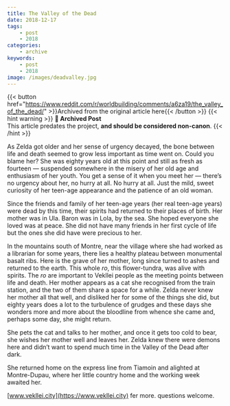 ```yaml
---
title: The Valley of the Dead
date: 2018-12-17
tags:
    - post
    - 2018
categories:
    - archive
keywords:
    - post
    - 2018
image: /images/deadvalley.jpg
---
```

{{< button href="https://www.reddit.com/r/worldbuilding/comments/a6za19/the_valley_of_the_dead/" >}}Archived from the original article here{{< /button >}}
{{< hint warning >}}
**🌸 Archived Post**  
This article predates the project, **and should be considered non-canon**.
{{< /hint >}}

As Zelda got older and her sense of urgency decayed, the bone between life and death seemed to grow less important as time went on. Could you blame her? She was eighty years old at this point and still as fresh as fourteen — suspended somewhere in the misery of her old age and enthusiasm of her youth. You get a sense of it when you meet her — there’s no urgency about her, no hurry at all. No hurry at all. Just the mild, sweet curiosity of her teen-age appearance and the patience of an old woman.

Since the friends and family of her teen-age years (her real teen-age years) were dead by this time, their spirits had returned to their places of birth. Her mother was in Ula. Baron was in Lola, by the sea. She hoped everyone she loved was at peace. She did not have many friends in her first cycle of life but the ones she did have were precious to her.

In the mountains south of Montre, near the village where she had worked as a librarian for some years, there lies a healthy plateau between monumental basalt ribs. Here is the grave of her mother, long since turned to ashes and returned to the earth. This whole *ro*, this flower-tundra, was alive with spirits. The *ro* are important to Vekllei people as the meeting points between life and death. Her mother appears as a cat she recognised from the train station, and the two of them share a space for a while. Zelda never knew her mother all that well, and disliked her for some of the things she did, but eighty years does a lot to the turbulence of grudges and these days she wonders more and more about the bloodline from whence she came and, perhaps some day, she might return.

She pets the cat and talks to her mother, and once it gets too cold to bear, she wishes her mother well and leaves her. Zelda knew there were demons here and didn’t want to spend much time in the Valley of the Dead after dark.

She returned home on the express line from Tiamoin and alighted at Montre-Dupau, where her little country home and the working week awaited her.

[www.vekllei.city](https://www.vekllei.city) fer more. questions welcome.
